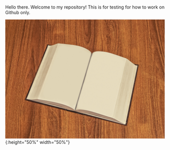 #
Hello there.
Welcome to my repository! 
This is for testing for how to work on Github only.

![](book.jpg){:height="50%" width="50%"}
